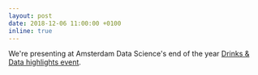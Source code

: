 ```yaml
---
layout: post
date: 2018-12-06 11:00:00 +0100
inline: true
---
```


We're presenting at Amsterdam Data Science's end of the year [Drinks & Data highlights event](http://amsterdamdatascience.nl/event/ads-2018-highlights-event/).
